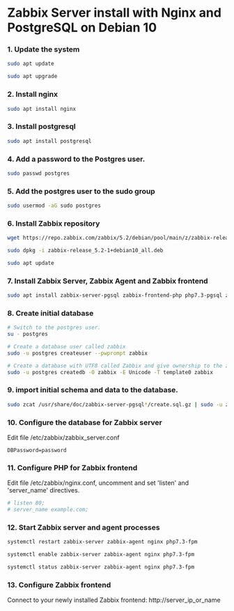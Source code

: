 # Zabbix Server install with Nginx and PostgreSQL on Debian 10

### 1. Update the system

```bash
sudo apt update

sudo apt upgrade
```

### 2. Install nginx

```bash
sudo apt install nginx
```

### 3. Install postgresql

```bash
sudo apt install postgresql
```

### 4. Add a password to the Postgres user.

```bash
sudo passwd postgres
```

### 5. Add the postgres user to the sudo group

```bash
sudo usermod -aG sudo postgres
```

### 6. Install Zabbix repository

```bash
wget https://repo.zabbix.com/zabbix/5.2/debian/pool/main/z/zabbix-release/zabbix-release_5.2-1+debian10_all.deb

sudo dpkg -i zabbix-release_5.2-1+debian10_all.deb

sudo apt update
```

### 7. Install Zabbix Server, Zabbix Agent and Zabbix frontend

```bash
sudo apt install zabbix-server-pgsql zabbix-frontend-php php7.3-pgsql zabbix-nginx-conf zabbix-agent
```

### 8. Create initial database

```bash
# Switch to the postgres user.
su - postgres

# Create a database user called zabbix
sudo -u postgres createuser --pwprompt zabbix

# Create a database with UTF8 called Zabbix and give ownership to the zabbix user created before
sudo -u postgres createdb -O zabbix -E Unicode -T template0 zabbix
```

### 9. import initial schema and data to the database.

```bash
sudo zcat /usr/share/doc/zabbix-server-pgsql*/create.sql.gz | sudo -u zabbix psql zabbix
```

### 10. Configure the database for Zabbix server

Edit file /etc/zabbix/zabbix_server.conf

```
DBPassword=password
```

### 11. Configure PHP for Zabbix frontend

Edit file /etc/zabbix/nginx.conf, uncomment and set 'listen' and 'server_name' directives.

```bash
# listen 80;
# server_name example.com;
```

### 12. Start Zabbix server and agent processes

```bash
systemctl restart zabbix-server zabbix-agent nginx php7.3-fpm

systemctl enable zabbix-server zabbix-agent nginx php7.3-fpm

systemctl status zabbix-server zabbix-agent nginx php7.3-fpm
```

### 13. Configure Zabbix frontend

Connect to your newly installed Zabbix frontend: http://server_ip_or_name

